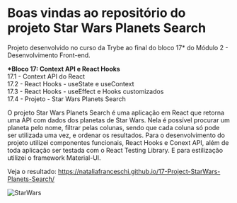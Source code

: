 # Boas vindas ao repositório do projeto Star Wars Planets Search

Projeto desenvolvido no curso da Trybe ao final do bloco 17* do Módulo 2 - Desenvolvimento Front-end.<br>

<strong>*Bloco 17: Context API e React Hooks</strong><br>
 17.1 - Context API do React<br>
 17.2 - React Hooks - useState e useContext<br>
 17.3 - React Hooks - useEffect e Hooks customizados<br>
 17.4 - Projeto - Star Wars Planets Search<br>
 
O projeto Star Wars Planets Search é uma aplicação em React que retorna uma API com dados dos planetas de Star Wars. Nela é possível procurar um planeta pelo nome, filtrar pelas colunas, sendo que cada coluna só pode ser utilizada uma vez, e ordenar os resultados.
Para o desenvolvimento do projeto utilizei componentes funcionais, React Hooks e Conext API, além de toda aplicação ser testada com o React Testing Library.
E para estilização utilizei o framework Material-UI.

Veja o resultado: https://nataliafranceschi.github.io/17-Project-StarWars-Planets-Search/
 
 ![StarWars](StarWars.gif)
